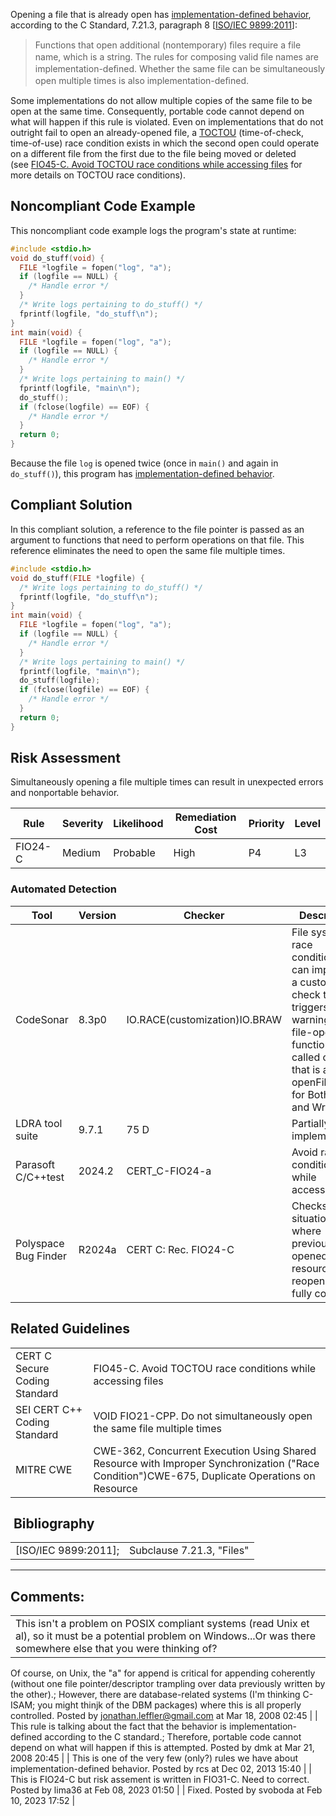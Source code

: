 Opening a file that is already open has [implementation-defined behavior](BB.-Definitions_87152273.html#BB.Definitions-implementation-definedbehavior), according to the C Standard, 7.21.3, paragraph 8 \[[ISO/IEC 9899:2011](AA.-Bibliography_87152170.html#AA.Bibliography-ISO-IEC9899-2011)\]:
> Functions that open additional (nontemporary) ﬁles require a file name, which is a string. The rules for composing valid ﬁle names are implementation-deﬁned. Whether the same file can be simultaneously open multiple times is also implementation-deﬁned.

Some implementations do not allow multiple copies of the same file to be open at the same time. Consequently, portable code cannot depend on what will happen if this rule is violated. Even on implementations that do not outright fail to open an already-opened file, a [TOCTOU](BB.-Definitions_87152273.html#BB.Definitions-TOCTOU) (time-of-check, time-of-use) race condition exists in which the second open could operate on a different file from the first due to the file being moved or deleted (see [FIO45-C. Avoid TOCTOU race conditions while accessing files](FIO45-C_%20Avoid%20TOCTOU%20race%20conditions%20while%20accessing%20files) for more details on TOCTOU race conditions).
## Noncompliant Code Example
This noncompliant code example logs the program's state at runtime:
``` c
#include <stdio.h>
void do_stuff(void) {
  FILE *logfile = fopen("log", "a");
  if (logfile == NULL) {
    /* Handle error */
  }
  /* Write logs pertaining to do_stuff() */
  fprintf(logfile, "do_stuff\n");
}
int main(void) {
  FILE *logfile = fopen("log", "a");
  if (logfile == NULL) {
    /* Handle error */
  }
  /* Write logs pertaining to main() */
  fprintf(logfile, "main\n");
  do_stuff();
  if (fclose(logfile) == EOF) {
    /* Handle error */
  }
  return 0;
}
```
Because the file `log` is opened twice (once in `main()` and again in `do_stuff()`), this program has [implementation-defined behavior](BB.-Definitions_87152273.html#BB.Definitions-implementation-definedbehavior).
## Compliant Solution
In this compliant solution, a reference to the file pointer is passed as an argument to functions that need to perform operations on that file. This reference eliminates the need to open the same file multiple times.
``` c
#include <stdio.h>
void do_stuff(FILE *logfile) {
  /* Write logs pertaining to do_stuff() */
  fprintf(logfile, "do_stuff\n");
}
int main(void) {
  FILE *logfile = fopen("log", "a");
  if (logfile == NULL) {
    /* Handle error */
  }
  /* Write logs pertaining to main() */
  fprintf(logfile, "main\n");
  do_stuff(logfile);
  if (fclose(logfile) == EOF) {
    /* Handle error */
  }
  return 0;
}
```
## Risk Assessment
Simultaneously opening a file multiple times can result in unexpected errors and nonportable behavior.

| Rule | Severity | Likelihood | Remediation Cost | Priority | Level |
| ----|----|----|----|----|----|
| FIO24-C | Medium | Probable | High | P4 | L3 |

### Automated Detection

| Tool | Version | Checker | Description |
| ----|----|----|----|
| CodeSonar | 8.3p0 | IO.RACE(customization)IO.BRAW | File system race conditionUsers can implement a custom check that triggers a warning if a file-opening function is called on a file that is already openFile Open for Both Read and Write |
| LDRA tool suite | 9.7.1 | 75 D | Partially implemented |
| Parasoft C/C++test | 2024.2 | CERT_C-FIO24-a | Avoid race conditions while accessing files |
| Polyspace Bug Finder | R2024a | CERT C: Rec. FIO24-C | Checks for situations where previously opened resources are reopened (rec. fully covered) |

## Related Guidelines

|  |  |
| ----|----|
| CERT C Secure Coding Standard | FIO45-C. Avoid TOCTOU race conditions while accessing files |
| SEI CERT C++ Coding Standard | VOID FIO21-CPP. Do not simultaneously open the same file multiple times |
| MITRE CWE | CWE-362, Concurrent Execution Using Shared Resource with Improper Synchronization ("Race Condition")CWE-675, Duplicate Operations on Resource |

##  Bibliography

|  |  |
| ----|----|
| [ISO/IEC 9899:2011]; | Subclause 7.21.3, "Files" |

------------------------------------------------------------------------
[](https://wiki.sei.cmu.edu/confluence/pages/viewpage.action?pageId=87151957) [](../c/Rec_%2009_%20Input%20Output%20_FIO_) [](../c/Rec_%2005_%20Floating%20Point%20_FLP_)
## Comments:

|  |
| ----|
| This isn't a problem on POSIX compliant systems (read Unix et al), so it must be a potential problem on Windows...Or was there somewhere else that you were thinking of?
Of course, on Unix, the "a" for append is critical for appending coherently (without one file pointer/descriptor trampling over data previously written by the other).; However, there are database-related systems (I'm thinking C-ISAM; you might thinjk of the DBM packages) where this is all properly controlled.
                                        Posted by jonathan.leffler@gmail.com at Mar 18, 2008 02:45
                                     |
| This rule is talking about the fact that the behavior is implementation-defined according to the C standard.; Therefore, portable code cannot depend on what will happen if this is attempted.
                                        Posted by dmk at Mar 21, 2008 20:45
                                     |
| This is one of the very few (only?) rules we have about implementation-defined behavior.
                                        Posted by rcs at Dec 02, 2013 15:40
                                     |
| This is FIO24-C but risk assement is written in FIO31-C. Need to correct.
                                        Posted by lima36 at Feb 08, 2023 01:50
                                     |
| Fixed.
                                        Posted by svoboda at Feb 10, 2023 17:52
                                     |

